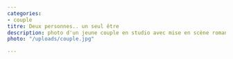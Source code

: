 ```yaml
---
categories:
- couple
titre: Deux personnes.. un seul être
description: photo d'un jeune couple en studio avec mise en scène romantique
photo: "/uploads/couple.jpg"

---
```

